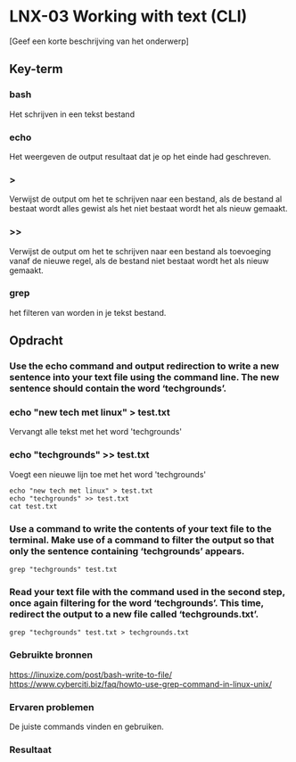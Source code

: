 # LNX-03 Working with text (CLI)
[Geef een korte beschrijving van het onderwerp]

## Key-term
### bash  
Het schrijven in een tekst bestand  

### echo  
Het weergeven de output resultaat dat je op het einde had geschreven.

### >  
Verwijst de output om het te schrijven naar een bestand, als de bestand al bestaat wordt alles gewist als het niet bestaat wordt het als nieuw gemaakt.

###  >>  
Verwijst de output om het te schrijven naar een bestand als toevoeging vanaf de nieuwe regel, als de bestand niet bestaat wordt het als nieuw gemaakt.

### grep  
het filteren van worden in je tekst bestand.

## Opdracht
### Use the echo command and output redirection to write a new sentence into your text file using the command line. The new sentence should contain the word ‘techgrounds’.


### echo "new tech met linux" > test.txt  
Vervangt alle tekst met het word 'techgrounds'

### echo "techgrounds" >> test.txt  
Voegt een nieuwe lijn toe met het word 'techgrounds'

```
echo "new tech met linux" > test.txt
echo "techgrounds" >> test.txt
cat test.txt
```

### Use a command to write the contents of your text file to the terminal. Make use of a command to filter the output so that only the sentence containing ‘techgrounds’ appears.

```
grep "techgrounds" test.txt
```

### Read your text file with the command used in the second step, once again filtering for the word ‘techgrounds’. This time, redirect the output to a new file called ‘techgrounds.txt’.

```
grep "techgrounds" test.txt > techgrounds.txt
```


### Gebruikte bronnen
https://linuxize.com/post/bash-write-to-file/
https://www.cyberciti.biz/faq/howto-use-grep-command-in-linux-unix/

### Ervaren problemen
De juiste commands vinden en gebruiken.   

### Resultaat
